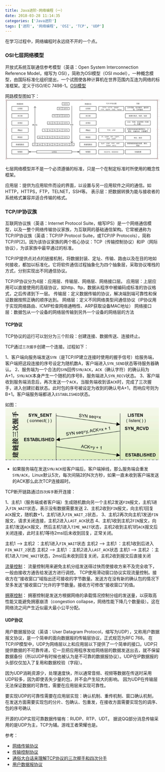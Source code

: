 ```yaml
---
title: Java进阶-网络编程（一）
date: 2018-03-28 11:14:35
categories: ['Java进阶']
tags: ['进阶', '网络编程', 'OSI', 'TCP', 'UDP']
---
```


在学习过程中，网络编程时永远绕不开的一个点。
### OSI七层网络模型
开放式系统互联通信参考模型（英语：Open System Interconnection Reference Model，缩写为 OSI），简称为OSI模型（OSI model），一种概念模型，由国际标准化组织提出，一个试图使各种计算机在世界范围内互连为网络的标准框架。定义于ISO/IEC 7498-1。[OSI模型](https://zh.wikipedia.org/wiki/OSI%E6%A8%A1%E5%9E%8B)

网路模型图如下：
![](/images/old/20180328屏幕快照2018-03-28下午4.02.56.png)
<!-- more -->
七层网络模型并不是一个必须遵循的标准，只是一个在制定标准时所使用的概念性框架。

应用层：提供为应用软件而设的界面，以设置与另一应用软件之间的通信。如HTTP，HTTPS，FTP，TELNET，SSH等。
表示层：把数据转换为能与接收者的系统格式兼容并适合传输的格式。

### TCP/IP协议族
互联网协议族（英语：Internet Protocol Suite，缩写IPS）是一个网络通信模型，以及一整个网络传输协议家族，为互联网的基础通信架构。它常被通称为TCP/IP协议族（英语：TCP/IP Protocol Suite，或TCP/IP Protocols），简称TCP/IP[2]。因为该协议家族的两个核心协议：TCP（传输控制协议）和IP（网际协议），为该家族中最早通过的标准。

TCP/IP提供点对点的链接机制，将数据封装、定址、传输、路由以及在目的地如何接收，都加以标准化。它将软件通信过程抽象化为四个抽象层，采取协议堆栈的方式，分别实现出不同通信协议。

TCP/IP协议分为4层：应用层、传输层、网络层、网络接口层。
应用层：上层应用可以直接使用的高级协议，如http、ftp，数据从程序中被编码成标准的协议格式，之后传递到下一层。
传输层：定义数据传输的协议，解决端到端可靠性和保证数据按照正确的顺序达到。
网络层：定义不同网络类型间通信协议（IP协议用于实现网络路由、ICMP检查网络通畅性、ARP获取设备MAC地址）
网络接口层：数据包从一个设备的网络层传输到另外一个设备的网络层的方法

#### TCP协议
TCP协议的运行可以划分为三个阶段：创建连接、数据传送、连接终止。

TCP通过`三次握手`创建一个连接。过程如下：

1、客户端向服务端发送`SYN`（是TCP/IP建立连接时使用的握手信号）给服务端，客户端把这段连接的序号设定为随机数A，客户端进入`SYN_SEND`状态等待服务器确认。
2、服务端为一个合法的`SYN`回传`SYN/ACK`，`ACK`（确认字符）的确认码为A+1，`SYN/ACK`本身产生一个随机的序号B，服务端进入`SYN_RECV`状态。
3、客户端收到服务端消息后，再次发送一个`ACK`，当服务端收到该`ACK`时，完成了三次握手，进入创建拦截状态。此时包的序号被设定为收到的确认号A+1，而响应号则为B+1。客户端服务端都进入`ESTABLISHED`状态。

如图：
![](/images/old/20180328屏幕快照2018-03-28下午2.50.10.png)

* 如果服务端在发送`SYN/ACK`给客户端后，客户端掉线，那么服务端会重发`SYN/ACK`，Linux默认5次，每次间隔2的N次方秒，如果一直未收到客户端发送的ACK那么此次TCP连接超时。

TCP断开链路通过`四次挥手`断开连接：

1、主机1（服务端或者客户端）生成随机数向另一个主机2发送`FIN`报文，主机1进入`FIN_WAIT`状态，表示没有数据需要发送
2、主机2收到`FIN`报文，向主机1回复`ACK`报文，随机数+1，主机1进入`FIN_WAIT_2`状态，
3、主机2再次向主机1发送`FIN`报文，请求关闭连接，主机2进入`LAST_ACK`状态
4、主机1收到主机2`FIN`报文，向主机1发送`ACK`报文，然后主机1进入`TIME_WAIT`状态，主机2收到主机1的`ACK`报文后关闭连接，此时主机1等待2msl后未收到回复，正常关闭。

主机1 --> 主机2 ：主机1进入`FIN_WAIT`状态
主机2 --> 主机1 ：主机1收到后进入`FIN_WAIT_2`状态
主机2 --> 主机1 ：主机2进入`LAST_ACK`状态
主机1 --> 主机2 ：主机1进入`TIME_WAIT`状态，2msl后未收到回复关闭，主机2收到报文后直接关闭

[流量控制](https://en.wikipedia.org/wiki/Flow_control_(data))：
流量控制用来避免主机分组发送得过快而使接收方来不及完全收下，一般由接收方通告给发送方进行调控。
TCP使用滑动窗口协议实现流量控制。接收方在“接收窗口”域指出还可接收的字节数量。发送方在没有新的确认包的情况下至多发送“接收窗口”允许的字节数量。接收方可修改“接收窗口”的值。

[拥塞控制](https://zh.wikipedia.org/wiki/%E6%8B%A5%E5%A1%9E%E6%8E%A7%E5%88%B6)：
拥塞控制是发送方根据网络的承载情况控制分组的发送量，以获取高性能又能避免拥塞崩溃（congestion collapse，网络性能下降几个数量级）。这在网络流之间产生近似最大最小公平分配。

#### UDP协议

用户数据报协议（英语：User Datagram Protocol，缩写为UDP），又称用户数据报文协议，是一个简单的面向数据报的传输层协议，正式规范为RFC 768。
在TCP/IP模型中，UDP为网络层以上和应用层以下提供了一个简单的接口。UDP只提供数据的不可靠传递，它一旦把应用程序发给网络层的数据发送出去，就不保留数据备份（所以UDP有时候也被认为是不可靠的数据报协议）。UDP在IP数据报的头部仅仅加入了复用和数据校验（字段）。

因为UDP消耗资源少，处理速度快，所以通常音频、视频等数据在传送时采用UDP较多，因为即使丢失少量的包，并不会产生较大的影响。
因为UDP在传输层无法保证数据的可靠性，需要在应用层来实现可靠性。

要实现UDP的可靠性需要在应用层实现：确认机制、重传机制、窗口确认机制，在发送方面需要实现包的分片、包确认、包重发，在接收方面需要实现包的调序、包的序号确认

开源的UDP实现可靠数据传输有：RUDP、RTP、UDT。
据说QQ部分消息传输采用的是UDP为主，TCP为辅。游戏王者荣耀也是。

参考：
* [网络传输协议](https://zh.wikipedia.org/wiki/%E7%BD%91%E7%BB%9C%E4%BC%A0%E8%BE%93%E5%8D%8F%E8%AE%AE)
* [传输控制协议](https://zh.wikipedia.org/wiki/%E4%BC%A0%E8%BE%93%E6%8E%A7%E5%88%B6%E5%8D%8F%E8%AE%AE)
* [通俗大白话来理解TCP协议的三次握手和四次分手](https://github.com/jawil/blog/issues/14)
* [用户数据报协议](https://zh.wikipedia.org/wiki/%E7%94%A8%E6%88%B7%E6%95%B0%E6%8D%AE%E6%8A%A5%E5%8D%8F%E8%AE%AE)
